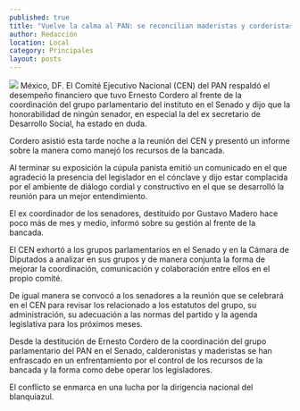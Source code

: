 ```yaml
---
published: true
title: "Vuelve la calma al PAN: se reconcilian maderistas y corderistas"
author: Redacción
location: Local
category: Principales
layout: posts
---
```


![](http://i.imgur.com/hiFQntam.jpg)
México, DF. El Comité Ejecutivo Nacional (CEN) del PAN respaldó el desempeño financiero que tuvo Ernesto Cordero al frente de la coordinación del grupo parlamentario del instituto en el Senado y dijo que la honorabilidad de ningún senador, en especial la del ex secretario de Desarrollo Social, ha estado en duda.

Cordero asistió esta tarde noche a la reunión del CEN y presentó un informe sobre la manera como manejó los recursos de la bancada.

Al terminar su exposición la cúpula panista emitió un comunicado en el que agradeció la presencia del legislador en el cónclave y dijo estar complacida por el ambiente de diálogo cordial y constructivo en el que se desarrolló la reunión para un mejor entendimiento.

El ex coordinador de los senadores, destituido por Gustavo Madero hace poco más de mes y medio, informó sobre su gestión al frente de la bancada.

El CEN exhortó a los grupos parlamentarios en el Senado y en la Cámara de Diputados a analizar en sus grupos y de manera conjunta la forma de mejorar la coordinación, comunicación y colaboración entre ellos en el propio comité.

De igual manera se convocó a los senadores a la reunión que se celebrará en el CEN para revisar los relacionado a los estatutos del grupo, su administración, su adecuación a las normas del partido y la agenda legislativa para los próximos meses.

Desde la destitución de Ernesto Cordero de la coordinación del grupo parlamentario del PAN en el Senado, calderonistas y maderistas se han enfrascado en un enfrentamiento por el control de los recursos de la bancada y la forma como debe operar los legisladores.

El conflicto se enmarca en una lucha por la dirigencia nacional del blanquiazul.
